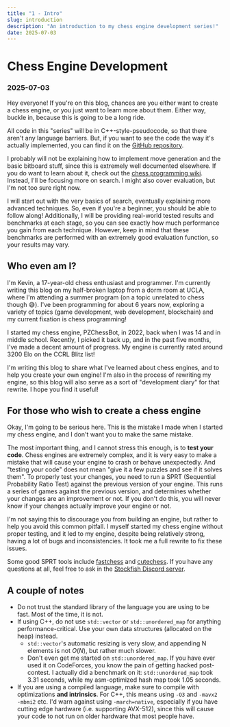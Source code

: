 ```yaml
---
title: "1 - Intro"
slug: introduction
description: "An introduction to my chess engine development series!"
date: 2025-07-03
---
```


# Chess Engine Development
### 2025-07-03

Hey everyone! If you're on this blog, chances are you either want to create a chess engine, or you just want to learn more about them. Either way, buckle in, because this is going to be a long ride.

All code in this "series" will be in C++-style-pseudocode, so that there aren't any language barriers. But, if you want to see the code the way it's actually implemented, you can find it on the [GitHub repository](https://github.com/kevlu8/PZChessBot).

I probably will not be explaining how to implement move generation and the basic bitboard stuff, since this is extremely well documented elsewhere. If you do want to learn about it, check out the [chess programming wiki](https://www.chessprogramming.org/). Instead, I'll be focusing more on search. I might also cover evaluation, but I'm not too sure right now.

I will start out with the very basics of search, eventually explaining more advanced techniques. So, even if you're a beginner, you should be able to follow along! Additionally, I will be providing real-world tested results and benchmarks at each stage, so you can see exactly how much performance you gain from each technique. However, keep in mind that these benchmarks are performed with an extremely good evaluation function, so your results may vary.

## Who even am I?

I'm Kevin, a 17-year-old chess enthusiast and programmer. I'm currently writing this blog on my half-broken laptop from a dorm room at UCLA, where I'm attending a summer program (on a topic unrelated to chess though 😅). I've been programming for about 6 years now, exploring a variety of topics (game development, web development, blockchain) and my current fixation is chess programming!

I started my chess engine, PZChessBot, in 2022, back when I was 14 and in middle school. Recently, I picked it back up, and in the past five months, I've made a decent amount of progress. My engine is currently rated around 3200 Elo on the CCRL Blitz list!

I'm writing this blog to share what I've learned about chess engines, and to help you create your own engine! I'm also in the process of rewriting my engine, so this blog will also serve as a sort of "development diary" for that rewrite. I hope you find it useful!

## For those who wish to create a chess engine

Okay, I'm going to be serious here. This is the mistake I made when I started my chess engine, and I don't want you to make the same mistake.

The most important thing, and I cannot stress this enough, is to **test your code**. Chess engines are extremely complex, and it is very easy to make a mistake that will cause your engine to crash or behave unexpectedly. And "testing your code" does not mean "give it a few puzzles and see if it solves them". To properly test your changes, you need to run a SPRT (Sequential Probability Ratio Test) against the previous version of your engine. This runs a series of games against the previous version, and determines whether your changes are an improvement or not. If you don't do this, you will never know if your changes actually improve your engine or not.

I'm not saying this to discourage you from building an engine, but rather to help you avoid this common pitfall. I myself started my chess engine without proper testing, and it led to my engine, despite being relatively strong, having a lot of bugs and inconsistencies. It took me a full rewrite to fix these issues.

Some good SPRT tools include [fastchess](https://github.com/Disservin/fastchess) and [cutechess](https://github.com/cutechess/cutechess). If you have any questions at all, feel free to ask in the [Stockfish Discord server](https://discord.gg/XUyHyT5ap9).

## A couple of notes

- Do not trust the standard library of the language you are using to be fast. Most of the time, it is not.
- If using C++, do not use `std::vector` or `std::unordered_map` for anything performance-critical. Use your own data structures (allocated on the heap) instead.
	- `std::vector`'s automatic resizing is very slow, and appending N elements is not $O(N)$, but rather much slower.
	- Don't even get me started on `std::unordered_map`. If you have ever used it on CodeForces, you know the pain of getting hacked post-contest. I actually did a benchmark on it: `std::unordered_map` took 3.31 seconds, while my asm-optimized hash map took 1.05 seconds.
- If you are using a compiled language, make sure to compile with optimizations **and intrinsics**. For C++, this means using `-O3` and `-mavx2 -mbmi2` etc. I'd warn against using `-march=native`, especially if you have cutting edge hardware (i.e. supporting AVX-512), since this will cause your code to not run on older hardware that most people have.
